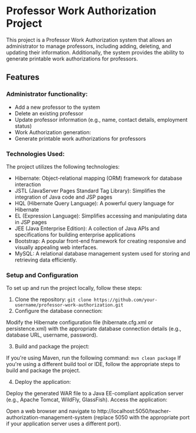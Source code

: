 # Professor Work Authorization Project
This project is a Professor Work Authorization system that allows an administrator to manage professors, including adding, deleting, and updating their information. Additionally, the system provides the ability to generate printable work authorizations for professors.

## Features
### Administrator functionality:
- Add a new professor to the system
- Delete an existing professor
- Update professor information (e.g., name, contact details, employment status)
- Work Authorization generation:
- Generate printable work authorizations for professors
### Technologies Used:
The project utilizes the following technologies:

- Hibernate: Object-relational mapping (ORM) framework for database interaction
- JSTL (JavaServer Pages Standard Tag Library): Simplifies the integration of Java code and JSP pages
- HQL (Hibernate Query Language): A powerful query language for Hibernate
- EL (Expression Language): Simplifies accessing and manipulating data in JSP pages
- JEE (Java Enterprise Edition): A collection of Java APIs and specifications for building enterprise applications
- Bootstrap: A popular front-end framework for creating responsive and visually appealing web interfaces.
- MySQL: A relational database management system used for storing and retrieving data efficiently.

### Setup and Configuration
To set up and run the project locally, follow these steps:

1. Clone the repository:
```git clone https://github.com/your-username/professor-work-authorization.git```
2. Configure the database connection:

Modify the Hibernate configuration file (hibernate.cfg.xml or persistence.xml) with the appropriate database connection details (e.g., database URL, username, password).

3. Build and package the project:

If you're using Maven, run the following command:
```mvn clean package```
If you're using a different build tool or IDE, follow the appropriate steps to build and package the project.

4. Deploy the application:

Deploy the generated WAR file to a Java EE-compliant application server (e.g., Apache Tomcat, WildFly, GlassFish).
Access the application:

Open a web browser and navigate to http://localhost:5050/teacher-authorization-management-system (replace 5050 with the appropriate port if your application server uses a different port).